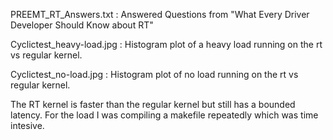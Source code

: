 PREEMT_RT_Answers.txt : 
Answered Questions from "What Every Driver Developer Should Know about RT"

Cyclictest_heavy-load.jpg : 
Histogram plot of a heavy load running on the rt vs regular kernel.

Cyclictest_no-load.jpg : 
Histogram plot of no load running on the rt vs regular kernel.


The RT kernel is faster than the regular kernel but still has a bounded latency. 
For the load I was compiling a makefile repeatedly which was time intesive.
